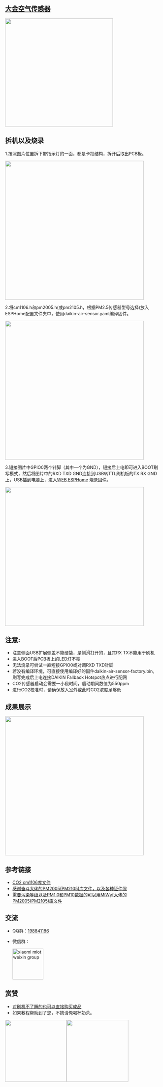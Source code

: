 ## [大金空气传感器](http://daikin.shuishushi.com/product/237.html)
<img src="https://raw.githubusercontent.com/louliangsheng/daikin-air-sensor/main/BRY88AB151K.png" width="350">

## 拆机以及烧录
1.按照图片位置拆下带指示灯的一面，都是卡扣结构，拆开后取出PCB板。

<img src="https://raw.githubusercontent.com/louliangsheng/daikin-air-sensor/main/%E6%8B%86%E6%9C%BA.jpg" width="450">

2.将cm1106.h和pm2005.h(或pm2105.h，根据PM2.5传感器型号选择)放入ESPHome配置文件夹中，使用daikin-air-sensor.yaml编译固件。

<img src="https://raw.githubusercontent.com/louliangsheng/daikin-air-sensor/main/PM2.5.jpg" width="450">

3.短接图片中GPIO0两个针脚（其中一个为GND），短接后上电即可进入BOOT刷写模式，然后将图片中的RXD TXD GND连接到USB转TTL刷机板的TX RX GND上，USB插到电脑上，进入[WEB ESPHome](https://web.esphome.io/) 烧录固件。

<img src="https://raw.githubusercontent.com/louliangsheng/daikin-air-sensor/main/%E7%83%A7%E5%BD%95%E6%8E%A5%E5%8F%A3.jpg" width="450">

注意:
- 
- 注意侧面USB扩展侧盖不能硬撬，是侧滑打开的，且其RX TX不能用于刷机
- 进入BOOT后PCB板上的LED灯不亮
- 无法烧录可尝试一直短接GPIO0或对调RXD TXD针脚
- 若没有编译环境，可直接使用编译好的固件daikin-air-sensor-factory.bin，刷写完成后上电连接DAIKIN Fallback Hotspot热点进行配网
- CO2传感器启动会需要一小段时间，启动期间数值为550ppm
- 进行CO2校准时，请确保放入室外或此时CO2浓度足够低

## 成果展示

<img src="https://raw.githubusercontent.com/louliangsheng/daikin-air-sensor/main/Achievements.png" width="450">

## 参考链接
- [CO2 cm1106库文件](https://github.com/LeoDJ/ESPHome_Nodes)
- [感谢奋斗大佬的PM2005(PM2105)库文件，以及各种证件照](https://github.com/nixieclock)
- [需要污染等级以及PM1.0和PM10数据的可以用MiWyf大佬的PM2005(PM2105)库文件](https://github.com/miwyf/pm2105)

## 交流
- QQ群：[198841186](https://jq.qq.com/?_wv=1027&k=lZAMn5Uo)
- 微信群：

  <img src="https://user-images.githubusercontent.com/4549099/161735971-0540ce1c-eb49-4aff-8cb3-3bdad15e22f7.png" alt="xiaomi miot weixin group" width="100">


## 赏赞
- [对刷机不了解的也可以直接购买成品](https://m.tb.cn/h.UPvmbi9?tk=PwFddUMFVw2)
- 如果教程帮助到了您，不妨请俺喝杯奶茶。

<img src="https://raw.githubusercontent.com/louliangsheng/daikin-air-sensor/main/wechat.jpg" width="200"><img src="https://raw.githubusercontent.com/louliangsheng/daikin-air-sensor/main/alipay.jpg" width="200">
